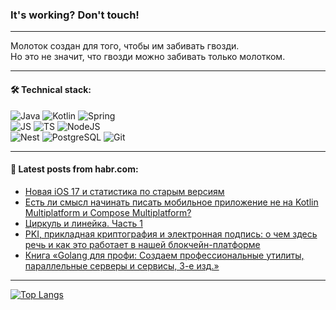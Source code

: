 ### It's working? Don't touch!

---
Молоток создан для того, чтобы им забивать гвозди. <br>
Но это не значит, что гвозди можно забивать только молотком.

---

#### 🛠️ Technical stack:

![Java](https://img.shields.io/badge/Java-informational?logo=Oracle&style=flat&logoColor=white&color=FF4500)
![Kotlin](https://img.shields.io/badge/Kotlin-informational?logo=Kotlin&style=flat&logoColor=white&color=774D97)
![Spring](https://img.shields.io/badge/SpringBoot-informational?logo=SpringBoot&style=flat&logoColor=white&color=6DB33F) <br>
![JS](https://img.shields.io/badge/JS-informational?logo=javaScript&style=flat&logoColor=black&color=F7Df1E)
![TS](https://img.shields.io/badge/TypeScript-informational?logo=typeScript&style=flat&logoColor=black&color=0667A8)
![NodeJS](https://img.shields.io/badge/NodeJS-informational?logo=node.js&style=flat&logoColor=white&color=70A760) <br>
![Nest](https://img.shields.io/badge/NestJS-informational?logo=NestJS&style=flat&logoColor=white&color=E0234E)
![PostgreSQL](https://img.shields.io/badge/PostgreSQL-informational?logo=PostgreSQL&style=flat&logoColor=white&color=DAA520)
![Git](https://img.shields.io/badge/Git-informational?logo=git&style=flat&logoColor=white&color=778899)

___

#### 💬 Latest posts from habr.com:

<!-- BLOG-POST-LIST:START -->
- [Новая iOS 17 и статистика по старым версиям](https://habr.com/ru/articles/761174/?utm_source=habrahabr&utm_medium=rss&utm_campaign=761174)
- [Есть ли смысл начинать писать мобильное приложение не на Kotlin Multiplatform и Compose Multiplatform?](https://habr.com/ru/articles/761132/?utm_source=habrahabr&utm_medium=rss&utm_campaign=761132)
- [Циркуль и линейка. Часть 1](https://habr.com/ru/articles/755364/?utm_source=habrahabr&utm_medium=rss&utm_campaign=755364)
- [PKI, прикладная криптография и электронная подпись: о чем здесь речь и как это работает в нашей блокчейн-платформе](https://habr.com/ru/companies/web3_tech/articles/761112/?utm_source=habrahabr&utm_medium=rss&utm_campaign=761112)
- [Книга «Golang для профи: Создаем профессиональные утилиты, параллельные серверы и сервисы, 3-е изд.»](https://habr.com/ru/companies/piter/articles/761096/?utm_source=habrahabr&utm_medium=rss&utm_campaign=761096)
<!-- BLOG-POST-LIST:END -->

---
[![Top Langs](https://github-readme-stats-git-master-advtsetting-gmailcom.vercel.app/api/top-langs/?username=zloylis&langs_count=10&hide_title=false&title_color=e6edf3&size_weight=0.5&count_weight=0.5&layout=compact&hide_border=true&theme=dracula)](https://github.com/zloylis)

<!-- ![GitHub stats](https://github-readme-stats-git-master-advtsetting-gmailcom.vercel.app/api?username=zloylis&show_icons=true&hide_border=true&theme=dracula&hide_title=true&include_all_commits=true&count_private=true&hide=contribs&hide_rank=true) -->
